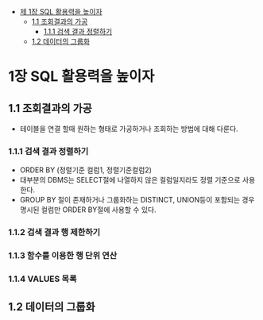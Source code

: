 - [제 1장 SQL 활용력을 높이자](#1--)
  - [1.1 조회결과의 가공](#11--)
    - [1.1.1 검색 결과 정렬하기](#111--)
  - [1.2 데이터의 그룹화](#11--)   

# 1장 SQL 활용력을 높이자
## 1.1 조회결과의 가공
  - 테이블을 연결 할때 원하는 형태로 가공하거나 조회하는 방법에 대해 다룬다.
### 1.1.1 검색 결과 정렬하기
  - ORDER BY (정렬기준 컬럼1, 정렬기준컬럼2)
  - 대부분의 DBMS는 SELECT절에 나열하지 않은 컬럼일지라도 정렬 기준으로 사용한다.
  - GROUP BY 절이 존재하거나 그룹화하는 DISTINCT, UNION등이 포함되는 경우 명시된 컬럼만 ORDER BY절에 사용할 수 있다.
### 1.1.2 검색 결과 행 제한하기
### 1.1.3 함수를 이용한 행 단위 연산
### 1.1.4 VALUES 목록
## 1.2 데이터의 그룹화
